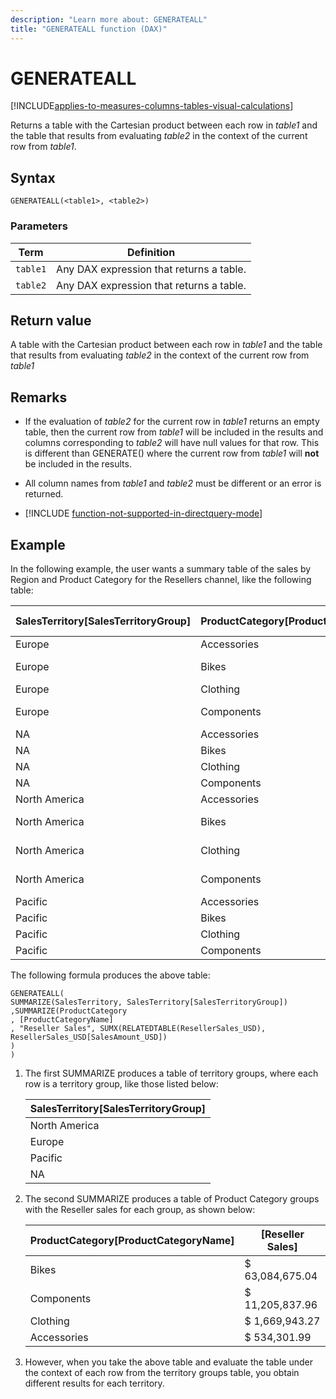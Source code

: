 ```yaml
---
description: "Learn more about: GENERATEALL"
title: "GENERATEALL function (DAX)"
---
```

# GENERATEALL

[!INCLUDE[applies-to-measures-columns-tables-visual-calculations](includes/applies-to-measures-columns-tables-visual-calculations.md)]

Returns a table with the Cartesian product between each row in *table1* and the table that results from evaluating *table2* in the context of the current row from *table1*.

## Syntax

```dax
GENERATEALL(<table1>, <table2>)
```

### Parameters

|Term|Definition|
|--------|--------------|
|`table1`|Any DAX expression that returns a table. |
|`table2`|Any DAX expression that returns a table. |

## Return value

A table with the Cartesian product between each row in *table1* and the table that results from evaluating *table2* in the context of the current row from *table1*

## Remarks

- If the evaluation of *table2* for the current row in *table1* returns an empty table, then the current row from *table1* will be included in the results and columns corresponding to *table2* will have null values for that row. This is different than GENERATE() where the current row from *table1* will **not** be included in the results.

- All column names from *table1* and *table2* must be different or an error is returned.

- [!INCLUDE [function-not-supported-in-directquery-mode](includes/function-not-supported-in-directquery-mode.md)]

## Example

In the following example, the user wants a summary table of the sales by Region and Product Category for the Resellers channel, like the following table:

|SalesTerritory[SalesTerritoryGroup]|ProductCategory[ProductCategoryName]|[Reseller Sales]|
|----------------------------------------|-----------------------------------------|---------------------|
|Europe|Accessories|$        142,227.27|
|Europe|Bikes|$    9,970,200.44|
|Europe|Clothing|$        365,847.63|
|Europe|Components|$    2,214,440.19|
|NA|Accessories||
|NA|Bikes||
|NA|Clothing||
|NA|Components||
|North America|Accessories|$        379,305.15|
|North America|Bikes|$  52,403,796.85|
|North America|Clothing|$    1,281,193.26|
|North America|Components|$    8,882,848.05|
|Pacific|Accessories|$          12,769.57|
|Pacific|Bikes|$        710,677.75|
|Pacific|Clothing|$          22,902.38|
|Pacific|Components|$        108,549.71|

The following formula produces the above table:

```dax
GENERATEALL(
SUMMARIZE(SalesTerritory, SalesTerritory[SalesTerritoryGroup])
,SUMMARIZE(ProductCategory
, [ProductCategoryName]
, "Reseller Sales", SUMX(RELATEDTABLE(ResellerSales_USD), ResellerSales_USD[SalesAmount_USD])
)
)
```

1. The first SUMMARIZE produces a table of territory groups, where each row is a territory group, like those listed below:

    |SalesTerritory[SalesTerritoryGroup]|
    |----------------------------------------|
    |North America|
    |Europe|
    |Pacific|
    |NA|

2. The second SUMMARIZE produces a table of Product Category groups with the Reseller sales for each group, as shown below:

    |ProductCategory[ProductCategoryName]|[Reseller Sales]|
    |-----------------------------------------|---------------------|
    |Bikes|$               63,084,675.04|
    |Components|$               11,205,837.96|
    |Clothing|$                 1,669,943.27|
    |Accessories|$                     534,301.99|

3. However, when you take the above table and evaluate the table under the context of each row from the territory groups table, you obtain different results for each territory.
